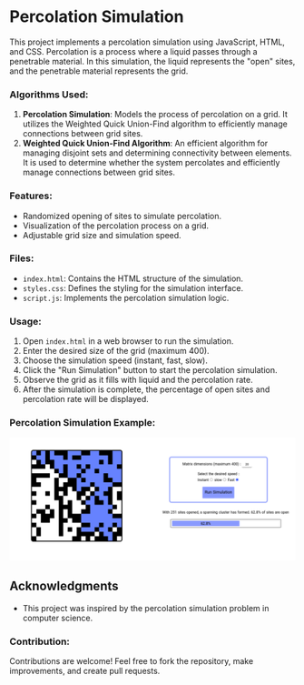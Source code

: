 # Percolation Simulation

This project implements a percolation simulation using JavaScript, HTML, and CSS. Percolation is a process where a liquid passes through a penetrable material. In this simulation, the liquid represents the "open" sites, and the penetrable material represents the grid.

### Algorithms Used:

1. **Percolation Simulation**: Models the process of percolation on a grid. It utilizes the Weighted Quick Union-Find algorithm to efficiently manage connections between grid sites.
2. **Weighted Quick Union-Find Algorithm**: An efficient algorithm for managing disjoint sets and determining connectivity between elements. It is used to determine whether the system percolates and efficiently manage connections between grid sites.

### Features:

- Randomized opening of sites to simulate percolation.
- Visualization of the percolation process on a grid.
- Adjustable grid size and simulation speed.

### Files:

- `index.html`: Contains the HTML structure of the simulation.
- `styles.css`: Defines the styling for the simulation interface.
- `script.js`: Implements the percolation simulation logic.

### Usage:

1. Open `index.html` in a web browser to run the simulation.
2. Enter the desired size of the grid (maximum 400).
3. Choose the simulation speed (instant, fast, slow).
4. Click the "Run Simulation" button to start the percolation simulation.
5. Observe the grid as it fills with liquid and the percolation rate.
6. After the simulation is complete, the percentage of open sites and percolation rate will be displayed.

### Percolation Simulation Example:

![Percolation Simulation Example](https://github.com/Arianrezaz/Percolation-Simulation/blob/main/Example.png)

## Acknowledgments

- This project was inspired by the percolation simulation problem in computer science.

### Contribution:
Contributions are welcome! Feel free to fork the repository, make improvements, and create pull requests.

